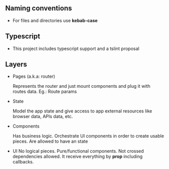 ## Naming conventions

- For files and directories use **kebab-case**

## Typescript

- This project includes typescript support and a tslint proposal

## Layers

- Pages (a.k.a: router)
    
    Represents the router and just mount components and plug it with routes data. Eg.: Route params

- State
    
    Model the app state and give access to app external resources like browser data, APIs data, etc.

- Components
    
    Has business logic. Orchestrate UI components in order to create usable pieces. Are allowed to have an state

- UI
    No logical pieces. Pure/functional components. Not crossed dependencies allowed. It receive everything by **prop** including callbacks. 

